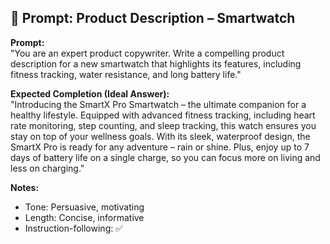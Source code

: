 ## 🎯 Prompt: Product Description – Smartwatch

**Prompt:**  
"You are an expert product copywriter. Write a compelling product description for a new smartwatch that highlights its features, including fitness tracking, water resistance, and long battery life."

**Expected Completion (Ideal Answer):**  
"Introducing the SmartX Pro Smartwatch – the ultimate companion for a healthy lifestyle. Equipped with advanced fitness tracking, including heart rate monitoring, step counting, and sleep tracking, this watch ensures you stay on top of your wellness goals. With its sleek, waterproof design, the SmartX Pro is ready for any adventure – rain or shine. Plus, enjoy up to 7 days of battery life on a single charge, so you can focus more on living and less on charging."

**Notes:**  
- Tone: Persuasive, motivating  
- Length: Concise, informative  
- Instruction-following: ✅  
